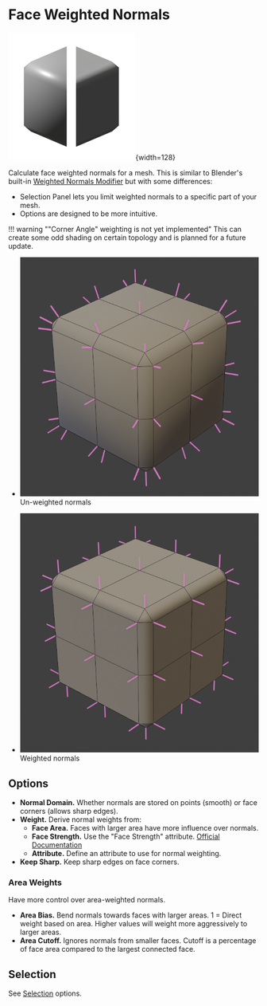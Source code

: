 # Face Weighted Normals

![Face Weighted Normals Icon](../assets/icons/weighted_normals2.png){width=128}

Calculate face weighted normals for a mesh. This is similar to Blender's built-in [Weighted Normals Modifier](https://docs.blender.org/manual/en/latest/modeling/modifiers/normals/weighted_normal.html) but with some differences:


- Selection Panel lets you limit weighted normals to a specific part of your mesh.
- Options are designed to be more intuitive.

!!! warning ""Corner Angle" weighting is not yet implemented"
    This can create some odd shading on certain topology and is planned for a future update.

<div class="grid cards" markdown>

- ![weighted off](../assets/weighted/weighted_off.png)  
Un-weighted normals

- ![weighted on](../assets/weighted/weighted_on.png)  
Weighted normals

</div>

## Options

- **Normal Domain.** Whether normals are stored on points (smooth) or face corners (allows sharp edges).
- **Weight.** Derive normal weights from:
    - **Face Area.** Faces with larger area have more influence over normals.
    - **Face Strength.** Use the "Face Strength" attribute. [Official Documentation](https://docs.blender.org/manual/en/latest/modeling/meshes/editing/mesh/normals.html#set-face-strength)
    - **Attribute.** Define an attribute to use for normal weighting.
- **Keep Sharp.** Keep sharp edges on face corners.

### Area Weights
Have more control over area-weighted normals.

- **Area Bias.** Bend normals towards faces with larger areas. 1 = Direct weight based on area. Higher values will weight more
aggressively to larger areas.
- **Area Cutoff.** Ignores normals from smaller faces. Cutoff is a percentage of face area compared to the largest connected face.

## Selection

See [Selection](../common_settings.md#selection) options.